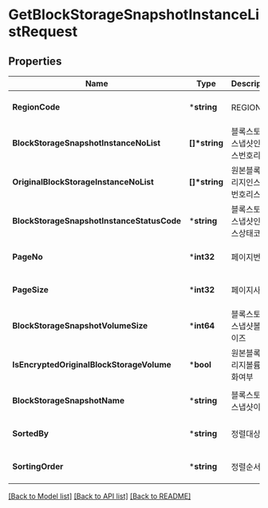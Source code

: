 # GetBlockStorageSnapshotInstanceListRequest

## Properties
Name | Type | Description | Notes
------------ | ------------- | ------------- | -------------
**RegionCode** | ***string** | REGION코드 | [optional] [default to null]
**BlockStorageSnapshotInstanceNoList** | **[]\*string** | 블록스토리지스냅샷인스턴스번호리스트 | [optional] [default to null]
**OriginalBlockStorageInstanceNoList** | **[]\*string** | 원본블록스토리지인스턴스번호리스트 | [optional] [default to null]
**BlockStorageSnapshotInstanceStatusCode** | ***string** | 블록스토리지스냅샷인스턴스상태코드 | [optional] [default to null]
**PageNo** | ***int32** | 페이지번호 | [optional] [default to null]
**PageSize** | ***int32** | 페이지사이즈 | [optional] [default to null]
**BlockStorageSnapshotVolumeSize** | ***int64** | 블록스토리지스냅샷볼륨사이즈 | [optional] [default to null]
**IsEncryptedOriginalBlockStorageVolume** | ***bool** | 원본블록스토리지볼륨암호화여부 | [optional] [default to null]
**BlockStorageSnapshotName** | ***string** | 블록스토리지스냅샷이름 | [optional] [default to null]
**SortedBy** | ***string** | 정렬대상 | [optional] [default to null]
**SortingOrder** | ***string** | 정렬순서 | [optional] [default to null]

[[Back to Model list]](../README.md#documentation-for-models) [[Back to API list]](../README.md#documentation-for-api-endpoints) [[Back to README]](../README.md)


